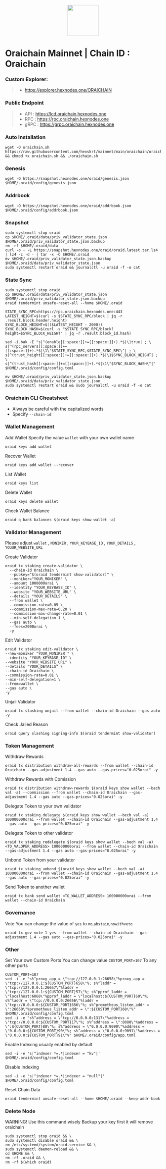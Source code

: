 <p align="center">
  <img height="100" height="auto" src="https://github.com/hexskrt/logos/blob/main/oraichain.jpg?raw=true">
</p>

# Oraichain Mainnet | Chain ID : Oraichain

### Custom Explorer:
>-  https://explorer.hexnodes.one/ORAICHAIN

### Public Endpoint

>- API : https://lcd.oraichain.hexnodes.one
>- RPC : https://rpc.oraichain.hexnodes.one
>- gRPC : https://grpc.oraichain.hexnodes.one

### Auto Installation

```
wget -O oraichain.sh https://raw.githubusercontent.com/hexskrt/mainnet/main/oraichain/oraichain.sh && chmod +x oraichain.sh && ./oraichain.sh
```

### Genesis
```
wget -O https://snapshot.hexnodes.one/oraid/genesis.json $HOME/.oraid/config/genesis.json
```

### Addrbook
```
wget -O https://snapshot.hexnodes.one/oraid/addrbook.json $HOME/.oraid/config/addrbook.json
```

### Snapshot

```
sudo systemctl stop oraid
cp $HOME/.oraid/data/priv_validator_state.json $HOME/.oraid/priv_validator_state.json.backup
rm -rf $HOME/.oraid/data
curl -o - -L https://snapshot.hexnodes.one/oraid/oraid.latest.tar.lz4 | lz4 -c -d - | tar -x -C $HOME/.oraid
mv $HOME/.oraid/priv_validator_state.json.backup $HOME/.oraid/data/priv_validator_state.json
sudo systemctl restart oraid && journalctl -u oraid -f -o cat
```


### State Sync

```
sudo systemctl stop oraid
cp $HOME/.oraid/data/priv_validator_state.json $HOME/.oraid/priv_validator_state.json.backup
oraid tendermint unsafe-reset-all --home $HOME/.oraid

STATE_SYNC_RPC=https://rpc.oraichain.hexnodes.one:443
LATEST_HEIGHT=$(curl -s $STATE_SYNC_RPC/block | jq -r .result.block.header.height)
SYNC_BLOCK_HEIGHT=$(($LATEST_HEIGHT - 2000))
SYNC_BLOCK_HASH=$(curl -s "$STATE_SYNC_RPC/block?height=$SYNC_BLOCK_HEIGHT" | jq -r .result.block_id.hash)

sed -i.bak -E "s|^(enable[[:space:]]+=[[:space:]]+).*$|\1true| ; \
s|^(rpc_servers[[:space:]]+=[[:space:]]+).*$|\1\"$STATE_SYNC_RPC,$STATE_SYNC_RPC\"| ; \
s|^(trust_height[[:space:]]+=[[:space:]]+).*$|\1$SYNC_BLOCK_HEIGHT| ; \
s|^(trust_hash[[:space:]]+=[[:space:]]+).*$|\1\"$SYNC_BLOCK_HASH\"|" $HOME/.oraid/config/config.toml

mv $HOME/.oraid/priv_validator_state.json.backup $HOME/.oraid/data/priv_validator_state.json
sudo systemctl restart oraid && sudo journalctl -u oraid -f -o cat
```

### Oraichain CLI Cheatsheet

- Always be careful with the capitalized words
- Specify `--chain-id`

### Wallet Management

Add Wallet
Specify the value `wallet` with your own wallet name

```
oraid keys add wallet
```

Recover Wallet
```
oraid keys add wallet --recover
```

List Wallet
```
oraid keys list
```

Delete Wallet
```
oraid keys delete wallet
```

Check Wallet Balance
```
oraid q bank balances $(oraid keys show wallet -a)
```

### Validator Management

Please adjust `wallet` , `MONIKER` , `YOUR_KEYBASE_ID` , `YOUR_DETAILS` , `YOUUR_WEBSITE_URL`

Create Validator
```
oraid tx staking create-validator \
  --chain-id Oraichain \
  --pubkey="$(oraid tendermint show-validator)" \
  --moniker="YOUR_MONIKER" \
  --amount 1000000orai \
  --identity "YOUR_KEYBASE_ID" \
  --website "YOUR_WEBSITE_URL" \
  --details "YOUR_DETAILS" \
  --from wallet \
  --commission-rate=0.05 \
  --commission-max-rate=0.20 \
  --commission-max-change-rate=0.01 \
  --min-self-delegation 1 \
  --gas auto \
  --fees=2000orai \
  -y
```

Edit Validator
```
oraid tx staking edit-validator \
--new-moniker "YOUR_MONIKER " \
--identity "YOUR_KEYBASE_ID" \
--website "YOUR_WEBSITE_URL" \
--details "YOUR_DETAILS" \
--chain-id Oraichain \
--commission-rate=0.01 \
--min-self-delegation=1 \
--from=wallet \
--gas auto \
-y
```


Unjail Validator
```
oraid tx slashing unjail --from wallet --chain-id Oraichain --gas auto -y
```

Check Jailed Reason
```
oraid query slashing signing-info $(oraid tendermint show-validator)
```

### Token Management

Withdraw Rewards
```
oraid tx distribution withdraw-all-rewards --from wallet --chain-id Oraichain --gas-adjustment 1.4 --gas auto --gas-prices="0.025orai" -y
```

Withdraw Rewards with Comission
```
oraid tx distribution withdraw-rewards $(oraid keys show wallet --bech val -a) --commission --from wallet --chain-id Oraichain --gas-adjustment 1.4 --gas auto --gas-prices="0.025orai" -y
```

Delegate Token to your own validator
```
oraid tx staking delegate $(oraid keys show wallet --bech val -a) 100000000orai --from wallet --chain-id Oraichain --gas-adjustment 1.4 --gas auto --gas-prices="0.025orai" -y
```

Delegate Token to other validator
```
oraid tx staking redelegate $(oraid keys show wallet --bech val -a) <TO_VALOPER_ADDRESS> 100000000orai --from wallet --chain-id Oraichain --gas-adjustment 1.4 --gas auto --gas-prices="0.025orai" -y
```

Unbond Token from your validator
```
oraid tx staking unbond $(oraid keys show wallet --bech val -a) 100000000orai --from wallet --chain-id Oraichain --gas-adjustment 1.4 --gas auto --gas-prices="0.025orai" -y
```

Send Token to another wallet
```
oraid tx bank send wallet <TO_WALLET_ADDRESS> 100000000orai --from wallet --chain-id Oraichain
```

### Governance 

Vote
You can change the value of `yes` to `no`,`abstain`,`nowithveto`

```
oraid tx gov vote 1 yes --from wallet --chain-id Oraichain --gas-adjustment 1.4 --gas auto --gas-prices="0.025orai" -y
```

### Other

Set Your own Custom Ports
You can change value `CUSTOM_PORT=107` To any other ports
```
CUSTOM_PORT=107
sed -i -e "s%^proxy_app = \"tcp://127.0.0.1:26658\"%proxy_app = \"tcp://127.0.0.1:${CUSTOM_PORT}658\"%; s%^laddr = \"tcp://127.0.0.1:26657\"%laddr = \"tcp://127.0.0.1:${CUSTOM_PORT}57\"%; s%^pprof_laddr = \"localhost:6060\"%pprof_laddr = \"localhost:${CUSTOM_PORT}60\"%; s%^laddr = \"tcp://0.0.0.0:26656\"%laddr = \"tcp://0.0.0.0:${CUSTOM_PORT}656\"%; s%^prometheus_listen_addr = \":26660\"%prometheus_listen_addr = \":${CUSTOM_PORT}60\"%" $HOME/.oraid/config/config.toml
sed -i -e "s%^address = \"tcp://0.0.0.0:1317\"%address = \"tcp://0.0.0.0:${CUSTOM_PORT}17\"%; s%^address = \":8080\"%address = \":${CUSTOM_PORT}80\"%; s%^address = \"0.0.0.0:9090\"%address = \"0.0.0.0:${CUSTOM_PORT}90\"%; s%^address = \"0.0.0.0:9091\"%address = \"0.0.0.0:${CUSTOM_PORT}91\"%" $HOME/.oraid/config/app.toml
```

Enable Indexing usually enabled by default
```
sed -i -e 's|^indexer *=.*|indexer = "kv"|' $HOME/.oraid/config/config.toml
```

Disable Indexing
```
sed -i -e 's|^indexer *=.*|indexer = "null"|' $HOME/.oraid/config/config.toml
```

Reset Chain Data
```
oraid tendermint unsafe-reset-all --home $HOME/.oraid --keep-addr-book
```

### Delete Node

WARNING! Use this command wisely 
Backup your key first it will remove oraichain

```
sudo systemctl stop oraid && \
sudo systemctl disable oraid && \
rm /etc/systemd/system/oraid.service && \
sudo systemctl daemon-reload && \
cd $HOME && \
rm -rf .oraid && \
rm -rf $(which oraid)
```
